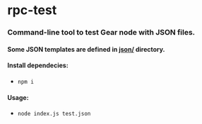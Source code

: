 # rpc-test
### Command-line tool to test Gear node with JSON files.

#### Some JSON templates are defined in [json/](https://github.com/gear-tech/gear/tree/master/test/json "json/") directory.

#### Install dependecies:
- `npm i`

#### Usage:
- `node index.js test.json`
